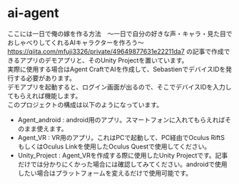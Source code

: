 # ai-agent

ここには一日で俺の嫁を作る方法　～一日で自分の好きな声・キャラ・見た目でおしゃべりしてくれるAIキャラクターを作ろう～  　https://qiita.com/mfuji3326/private/49649877631e22211da7
の記事で作成できるアプリのデモアプリと、そのUnity Projectを置いています。  
実際に使用する場合はAgent CraftでAIを作成して、SebastienでデバイスIDを発行する必要があります。  
デモアプリを起動すると、ログイン画面が出るので、そこでデバイスIDを入力してもらえれば機能します。  
このプロジェクトの構成は以下のようになっています。  
  
* Agent_android : android用のアプリ。スマートフォンに入れてもらえればそのまま使えます。  
* Agent_VR      : VR用のアプリ。これはPCで起動して、PC経由でOculus RiftS もしくはOculus Linkを使用したOculus Questで使用してください。  
* Unity_Project : Agent_VRを作成する際に使用したUnity Projectです。記事だけでは分かりにくかった場合には確認してみてください。androidで使用したい場合はプラットフォームを変えるだけで使用可能です。  

